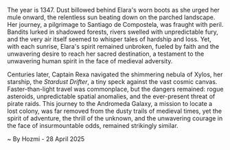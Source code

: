 
The year is 1347.  Dust billowed behind Elara's worn boots as she urged her mule onward, the relentless sun beating down on the parched landscape.  Her journey, a pilgrimage to Santiago de Compostela, was fraught with peril.  Bandits lurked in shadowed forests, rivers swelled with unpredictable fury, and the very air itself seemed to whisper tales of hardship and loss.  Yet, with each sunrise, Elara's spirit remained unbroken, fueled by faith and the unwavering desire to reach her sacred destination, a testament to the unwavering human spirit in the face of medieval adversity.

Centuries later, Captain Rexa navigated the shimmering nebula of Xylos, her starship, the *Stardust Drifter*, a tiny speck against the vast cosmic canvas.  Faster-than-light travel was commonplace, but the dangers remained: rogue asteroids, unpredictable spatial anomalies, and the ever-present threat of pirate raids.  This journey to the Andromeda Galaxy, a mission to locate a lost colony, was far removed from the dusty trails of medieval times, yet the spirit of adventure, the thrill of the unknown, and the unwavering courage in the face of insurmountable odds, remained strikingly similar.

~ By Hozmi - 28 April 2025
